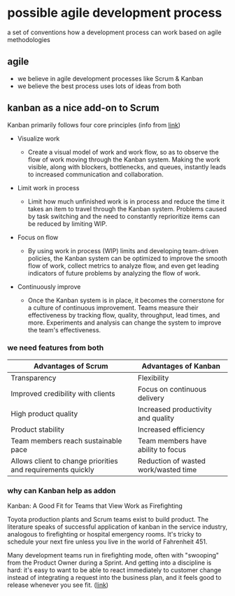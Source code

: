 # possible agile development process

a set of conventions how a development process can work based on agile methodologies

## agile

- we believe in agile development processes like Scrum & Kanban
- we believe the best process uses lots of ideas from both


## kanban as a nice add-on to Scrum

Kanban primarily follows four core principles (info from [link](https://www.scrumalliance.org/community/articles/2014/july/scrum-vs-kanban))

- Visualize work
	- Create a visual model of work and work flow, so as to observe the flow of work moving through the Kanban system. Making the work visible, along with blockers, bottlenecks, and queues, instantly leads to increased communication and collaboration.
	
- Limit work in process
	- Limit how much unfinished work is in process and reduce the time it takes an item to travel through the Kanban system. Problems caused by task switching and the need to constantly reprioritize items can be reduced by limiting WIP.

- Focus on flow
	- By using work in process (WIP) limits and developing team-driven policies, the Kanban system can be optimized to improve the smooth flow of work, collect metrics to analyze flow, and even get leading indicators of future problems by analyzing the flow of work.

- Continuously improve
	- Once the Kanban system is in place, it becomes the cornerstone for a culture of continuous improvement. Teams measure their effectiveness by tracking flow, quality, throughput, lead times, and more. Experiments and analysis can change the system to improve the team's effectiveness.

### we need features from both


| Advantages of Scrum        | Advantages of Kanban           |
| ------------- |-------------| 
| Transparency | Flexibility |
| Improved credibility with clients | Focus on continuous delivery |
| High product quality | Increased productivity and quality |
| Product stability | Increased efficiency |
| Team members reach sustainable pace | Team members have ability to focus |
| Allows client to change priorities and requirements quickly | Reduction of wasted work/wasted time |


### why can Kanban help as addon

Kanban: A Good Fit for Teams that View Work as Firefighting

Toyota production plants and Scrum teams exist to build product. The literature speaks of successful application of kanban in the service industry, analogous to firefighting or hospital emergency rooms. It's tricky to schedule your next fire unless you live in the world of Fahrenheit 451. 

Many development teams run in firefighting mode, often with "swooping" from the Product Owner during a Sprint. And getting into a discipline is hard: it's easy to want to be able to react immediately to customer change instead of integrating a request into the business plan, and it feels good to release whenever you see fit. ([link](https://www.scruminc.com/alternative-to-kanban-one-piece/))


